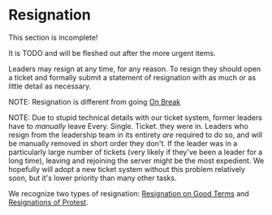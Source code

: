 # Resignation

<div class="warning">
This section is incomplete! 

It is TODO and will be fleshed out after the more urgent items.
</div>

Leaders may resign at any time, for any reason. To resign they should open a ticket and formally submit a statement of resignation with as much or as little detail as necessary. 

NOTE: Resignation is different from going [On Break](../05-On-Break.md)

NOTE: Due to stupid technical details with our ticket system, former leaders have to *manually* leave Every. Single. Ticket. they were in. Leaders who resign from the leadership team in its entirety *are* required to do so, and will be manually removed in short order they don't. If the leader was in a particularly large number of tickets (very likely if they've been a leader for a long time), leaving and rejoining the server might be the most expedient. We hopefully will adopt a new ticket system without this problem relatively soon, but it's lower priority than many other tasks.

We recognize two types of resignation: [Resignation on Good Terms](./02-Good-Terms.md) and [Resignations of Protest](./03-Protest.md).
